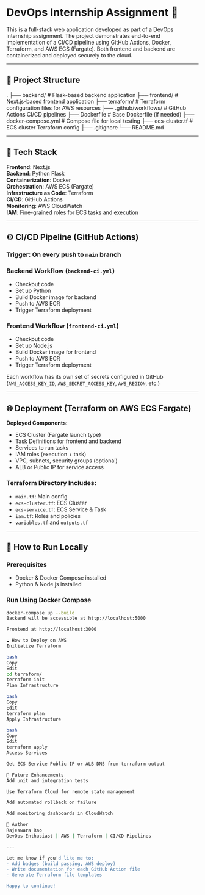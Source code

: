 # DevOps Internship Assignment 🚀

This is a full-stack web application developed as part of a DevOps internship assignment. The project demonstrates end-to-end implementation of a CI/CD pipeline using GitHub Actions, Docker, Terraform, and AWS ECS (Fargate). Both frontend and backend are containerized and deployed securely to the cloud.

---

## 📁 Project Structure

.
├── backend/ # Flask-based backend application
├── frontend/ # Next.js-based frontend application
├── terraform/ # Terraform configuration files for AWS resources
├── .github/workflows/ # GitHub Actions CI/CD pipelines
├── Dockerfile # Base Dockerfile (if needed)
├── docker-compose.yml # Compose file for local testing
├── ecs-cluster.tf # ECS cluster Terraform config
├── .gitignore
└── README.md

---

## 🧰 Tech Stack

**Frontend**: Next.js  
**Backend**: Python Flask  
**Containerization**: Docker  
**Orchestration**: AWS ECS (Fargate)  
**Infrastructure as Code**: Terraform  
**CI/CD**: GitHub Actions  
**Monitoring**: AWS CloudWatch  
**IAM**: Fine-grained roles for ECS tasks and execution

---

## ⚙️ CI/CD Pipeline (GitHub Actions)

### Trigger: On every push to `main` branch

### Backend Workflow (`backend-ci.yml`)
- Checkout code
- Set up Python
- Build Docker image for backend
- Push to AWS ECR
- Trigger Terraform deployment

### Frontend Workflow (`frontend-ci.yml`)
- Checkout code
- Set up Node.js
- Build Docker image for frontend
- Push to AWS ECR
- Trigger Terraform deployment

Each workflow has its own set of secrets configured in GitHub (`AWS_ACCESS_KEY_ID`, `AWS_SECRET_ACCESS_KEY`, `AWS_REGION`, etc.)

---

## 🌐 Deployment (Terraform on AWS ECS Fargate)

**Deployed Components:**
- ECS Cluster (Fargate launch type)
- Task Definitions for frontend and backend
- Services to run tasks
- IAM roles (execution + task)
- VPC, subnets, security groups (optional)
- ALB or Public IP for service access

### Terraform Directory Includes:
- `main.tf`: Main config
- `ecs-cluster.tf`: ECS Cluster
- `ecs-service.tf`: ECS Service & Task
- `iam.tf`: Roles and policies
- `variables.tf` and `outputs.tf`

---

## 🧪 How to Run Locally

### Prerequisites
- Docker & Docker Compose installed
- Python & Node.js installed

### Run Using Docker Compose
```bash
docker-compose up --build
Backend will be accessible at http://localhost:5000

Frontend at http://localhost:3000

☁️ How to Deploy on AWS
Initialize Terraform

bash
Copy
Edit
cd terraform/
terraform init
Plan Infrastructure

bash
Copy
Edit
terraform plan
Apply Infrastructure

bash
Copy
Edit
terraform apply
Access Services

Get ECS Service Public IP or ALB DNS from terraform output

📌 Future Enhancements
Add unit and integration tests

Use Terraform Cloud for remote state management

Add automated rollback on failure

Add monitoring dashboards in CloudWatch

🙌 Author
Rajeswara Rao
DevOps Enthusiast | AWS | Terraform | CI/CD Pipelines

---

Let me know if you'd like me to:
- Add badges (build passing, AWS deploy)
- Write documentation for each GitHub Action file
- Generate Terraform file templates

Happy to continue!
